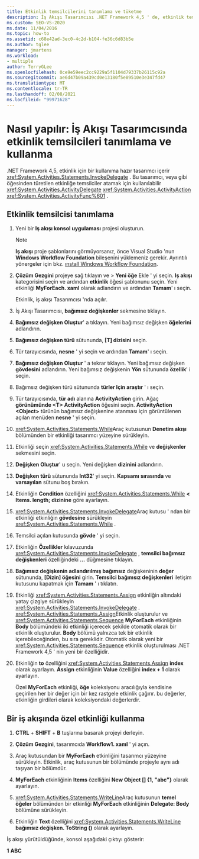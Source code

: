 ```yaml
---
title: Etkinlik temsilcilerini tanımlama ve tüketme
description: İş Akışı Tasarımcısı .NET Framework 4,5 ' de, etkinlik temsilcilerini tanımlamak ve tüketmek için kullanabileceğiniz InvokeDelegate etkinliğinin hazır olmayan bir tasarımcısını nasıl içerdiğini öğrenin.
ms.custom: SEO-VS-2020
ms.date: 11/04/2016
ms.topic: how-to
ms.assetid: c68e42ad-3ec0-4c2d-b104-fe36c6d83b5e
ms.author: tglee
manager: jmartens
ms.workload:
- multiple
author: TerryGLee
ms.openlocfilehash: 0ce9e59eec2cc9229a5f1104d79337b26115c92a
ms.sourcegitcommit: ae6d47b09a439cd0e13180f5e89510e3e347fd47
ms.translationtype: MT
ms.contentlocale: tr-TR
ms.lasthandoff: 02/08/2021
ms.locfileid: "99971628"
---
```

# <a name="how-to-define-and-consume-activity-delegates-in-the-workflow-designer"></a>Nasıl yapılır: İş Akışı Tasarımcısında etkinlik temsilcileri tanımlama ve kullanma

.NET Framework 4,5, etkinlik için bir kullanıma hazır tasarımcı içerir <xref:System.Activities.Statements.InvokeDelegate> . Bu tasarımcı, veya gibi öğesinden türetilen etkinliğe temsilciler atamak için kullanılabilir <xref:System.Activities.ActivityDelegate> <xref:System.Activities.ActivityAction> <xref:System.Activities.ActivityFunc%601> .

## <a name="define-an-activity-delegate"></a>Etkinlik temsilcisi tanımlama

1. Yeni bir **Iş akışı konsol uygulaması** projesi oluşturun.

   > [!NOTE]
   > **Iş akışı** proje şablonlarını görmüyorsanız, önce Visual Studio 'nun **Windows Workflow Foundation** bileşenini yüklemeniz gerekir. Ayrıntılı yönergeler için bkz. [ınstall Windows Workflow Foundation](developing-applications-with-the-workflow-designer.md#install-windows-workflow-foundation).

3. **Çözüm Gezgini** projeye sağ tıklayın ve   >  **Yeni öğe** Ekle ' yi seçin. **Iş akışı** kategorisini seçin ve ardından **etkinlik** öğesi şablonunu seçin. Yeni etkinliği **MyForEach. xaml** olarak adlandırın ve ardından **Tamam**' ı seçin.

   Etkinlik, iş akışı Tasarımcısı 'nda açılır.

4. İş Akışı Tasarımcısı, **bağımsız değişkenler** sekmesine tıklayın.

5. **Bağımsız değişken Oluştur**' a tıklayın. Yeni bağımsız değişken **öğelerini** adlandırın.

6. **Bağımsız değişken türü** sütununda, **[T] dizisini** seçin.

7. Tür tarayıcısında, **nesne** ' yi seçin ve ardından **Tamam**' ı seçin.

8. **Bağımsız değişken Oluştur** ' a tekrar tıklayın. Yeni bağımsız değişken **gövdesini** adlandırın. Yeni bağımsız değişkenin **Yön** sütununda **özellik**' i seçin.

9. Bağımsız değişken türü sütununda **türler Için araştır** ' ı seçin.

10. Tür tarayıcısında, **tür adı** alanına **ActivityAction** girin. Ağaç **görünümünde \<T> ActivityAction** öğesini seçin. **ActivityAction \<Object>** türünün bağımsız değişkenine atanması için görüntülenen açılan menüden **nesne** ' yi seçin.

11. <xref:System.Activities.Statements.While>Araç kutusunun **Denetim akışı** bölümünden bir etkinliği tasarımcı yüzeyine sürükleyin.

12. Etkinliği seçin <xref:System.Activities.Statements.While> ve **değişkenler** sekmesini seçin.

13. **Değişken Oluştur**' u seçin. Yeni değişken **dizinini** adlandırın.

14. **Değişken türü** sütununda **Int32**' yi seçin. **Kapsamı** **sırasında** ve **varsayılan** sütunu boş bırakın.

15. Etkinliğin **Condition** özelliğini <xref:System.Activities.Statements.While> **< Items. length; dizinine** göre ayarlayın.

16. <xref:System.Activities.Statements.InvokeDelegate>Araç kutusu ' ndan bir  etkinliği etkinliğin **gövdesine** sürükleyin <xref:System.Activities.Statements.While> .

17. Temsilci açılan kutusunda **gövde** ' yi seçin.

18. Etkinliğin **Özellikler** kılavuzunda <xref:System.Activities.Statements.InvokeDelegate> , **temsilci bağımsız değişkenleri** özelliğindeki **...** düğmesine tıklayın.

19. **Bağımsız değişkenin adlandırılmış bağımsız** değişkeninin **değer** sütununda, **[Dizin] öğesini** girin. **Temsilci bağımsız değişkenleri** iletişim kutusunu kapatmak için **Tamam** ' ı tıklatın.

20. Etkinliği <xref:System.Activities.Statements.Assign> etkinliğin altındaki yatay çizgiye sürükleyin <xref:System.Activities.Statements.InvokeDelegate> . <xref:System.Activities.Statements.Assign>Etkinlik oluşturulur ve <xref:System.Activities.Statements.Sequence> **MyForEach** etkinliğinin **Body** bölümündeki iki etkinliği içerecek şekilde otomatik olarak bir etkinlik oluşturulur. **Body** bölümü yalnızca tek bir etkinlik içerebileceğinden, bu sıra gereklidir. Otomatik olarak yeni bir <xref:System.Activities.Statements.Sequence> etkinlik oluşturulması .NET Framework 4,5 ' nin yeni bir özelliğidir.

21. Etkinliğin **to** özelliğini <xref:System.Activities.Statements.Assign> **index** olarak ayarlayın. **Assign** etkinliğinin **Value** özelliğini **index + 1** olarak ayarlayın.

    Özel **MyForEach** etkinliği, **öğe** koleksiyonu aracılığıyla kendisine geçirilen her bir değer için bir kez rastgele etkinlik çağırır. bu değerler, etkinliğin girdileri olarak koleksiyondaki değerlerdir.

## <a name="use-the-custom-activity-in-a-workflow"></a>Bir iş akışında özel etkinliği kullanma

1. **CTRL** + **SHIFT** + **B** tuşlarına basarak projeyi derleyin.

2. **Çözüm Gezgini**, tasarımcıda **Workflow1. xaml** ' yi açın.

3. Araç kutusundan bir **MyForEach** etkinliğini tasarımcı yüzeyine sürükleyin. Etkinlik, araç kutusunun bir bölümünde projeyle aynı adı taşıyan bir bölümdür.

4. **MyForEach** etkinliğinin **Items** özelliğini **New Object [] {1, "abc"}** olarak ayarlayın.

5. <xref:System.Activities.Statements.WriteLine>Araç kutusunun **temel öğeler** bölümünden bir etkinliği **MyForEach** etkinliğinin **Delegate: Body** bölümüne sürükleyin.

6. Etkinliğin **Text** özelliğini <xref:System.Activities.Statements.WriteLine> **bağımsız değişken. ToString ()** olarak ayarlayın.

İş akışı yürütüldüğünde, konsol aşağıdaki çıktıyı gösterir:

**1** 
 **ABC**
